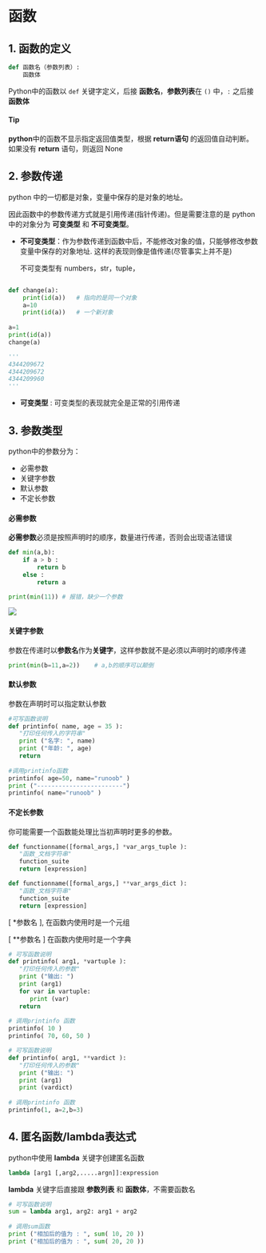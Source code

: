 # 函数 

## 1. 函数的定义


```python
def 函数名（参数列表）:
    函数体
```
Python中的函数以 `def` 关键字定义，后接 **函数名**，**参数列表**在 ` () ` 中，` : ` 之后接**函数体**
​

#### Tip
**python**中的函数不显示指定返回值类型，根据 **return语句** 的返回值自动判断。 如果没有 **return** 语句，则返回 None
​

## 2. 参数传递

python 中的一切都是对象，变量中保存的是对象的地址。

因此函数中的参数传递方式就是引用传递(指针传递)。但是需要注意的是 python 中的对象分为 **可变类型** 和 **不可变类型**。

- **不可变类型**：作为参数传递到函数中后，不能修改对象的值，只能够修改参数变量中保存的对象地址. 这样的表现则像是值传递(尽管事实上并不是)

   不可变类型有 numbers，str，tuple，


```python

def change(a):
    print(id(a))   # 指向的是同一个对象
    a=10
    print(id(a))   # 一个新对象
 
a=1
print(id(a))
change(a)

'''
4344209672
4344209672
4344209960
'''

```

- **可变类型** : 可变类型的表现就完全是正常的引用传递


## 3. 参数类型

python中的参数分为：

- 必需参数
- 关键字参数
- 默认参数
- 不定长参数

#### 必需参数

**必需参数**必须是按照声明时的顺序，数量进行传递，否则会出现语法错误

```python
def min(a,b):
    if a > b :
        return b
    else :
        return a

print(min(11)) # 报错，缺少一个参数
```

![](https://gitee.com/existorlive/exist-or-live-pic/raw/master/202112030147517.png)
#### 关键字参数

参数在传递时以**参数名**作为**关键字**，这样参数就不是必须以声明时的顺序传递

```python
print(min(b=11,a=2))    # a,b的顺序可以颠倒
```

#### 默认参数

参数在声明时可以指定默认参数

```python
#可写函数说明
def printinfo( name, age = 35 ):
   "打印任何传入的字符串"
   print ("名字: ", name)
   print ("年龄: ", age)
   return
 
#调用printinfo函数
printinfo( age=50, name="runoob" )
print ("------------------------")
printinfo( name="runoob" )
```

#### 不定长参数

你可能需要一个函数能处理比当初声明时更多的参数。

```python
def functionname([formal_args,] *var_args_tuple ):
   "函数_文档字符串"
   function_suite
   return [expression]

def functionname([formal_args,] **var_args_dict ):
   "函数_文档字符串"
   function_suite
   return [expression]
```

[ *参数名 ], 在函数内使用时是一个元组

[ **参数名 ] 在函数内使用时是一个字典

```python
# 可写函数说明
def printinfo( arg1, *vartuple ):
   "打印任何传入的参数"
   print ("输出: ")
   print (arg1)
   for var in vartuple:
      print (var)
   return
 
# 调用printinfo 函数
printinfo( 10 )
printinfo( 70, 60, 50 )

# 可写函数说明
def printinfo( arg1, **vardict ):
   "打印任何传入的参数"
   print ("输出: ")
   print (arg1)
   print (vardict)
 
# 调用printinfo 函数
printinfo(1, a=2,b=3)
```

## 4. 匿名函数/lambda表达式

python中使用 **lambda** 关键字创建匿名函数

```python
lambda [arg1 [,arg2,.....argn]]:expression
```
**lambda** 关键字后直接跟 **参数列表** 和 **函数体**，不需要函数名

```python
# 可写函数说明
sum = lambda arg1, arg2: arg1 + arg2
 
# 调用sum函数
print ("相加后的值为 : ", sum( 10, 20 ))
print ("相加后的值为 : ", sum( 20, 20 ))
```
